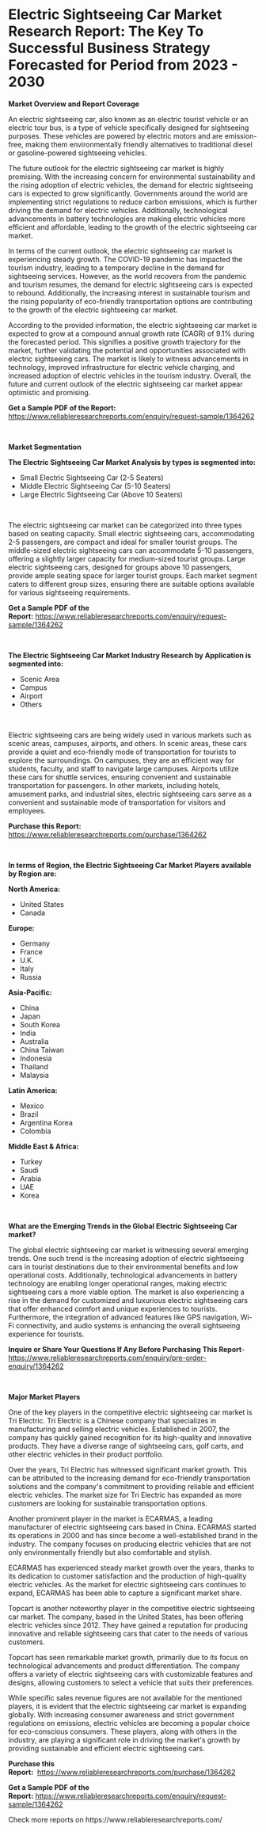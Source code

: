 <p><h1>Electric Sightseeing Car Market Research Report: The Key To Successful Business Strategy Forecasted for Period from 2023 - 2030</h1></p><p><strong>Market Overview and Report Coverage</strong></p>
<p><p>An electric sightseeing car, also known as an electric tourist vehicle or an electric tour bus, is a type of vehicle specifically designed for sightseeing purposes. These vehicles are powered by electric motors and are emission-free, making them environmentally friendly alternatives to traditional diesel or gasoline-powered sightseeing vehicles.</p><p>The future outlook for the electric sightseeing car market is highly promising. With the increasing concern for environmental sustainability and the rising adoption of electric vehicles, the demand for electric sightseeing cars is expected to grow significantly. Governments around the world are implementing strict regulations to reduce carbon emissions, which is further driving the demand for electric vehicles. Additionally, technological advancements in battery technologies are making electric vehicles more efficient and affordable, leading to the growth of the electric sightseeing car market.</p><p>In terms of the current outlook, the electric sightseeing car market is experiencing steady growth. The COVID-19 pandemic has impacted the tourism industry, leading to a temporary decline in the demand for sightseeing services. However, as the world recovers from the pandemic and tourism resumes, the demand for electric sightseeing cars is expected to rebound. Additionally, the increasing interest in sustainable tourism and the rising popularity of eco-friendly transportation options are contributing to the growth of the electric sightseeing car market.</p><p>According to the provided information, the electric sightseeing car market is expected to grow at a compound annual growth rate (CAGR) of 9.1% during the forecasted period. This signifies a positive growth trajectory for the market, further validating the potential and opportunities associated with electric sightseeing cars. The market is likely to witness advancements in technology, improved infrastructure for electric vehicle charging, and increased adoption of electric vehicles in the tourism industry. Overall, the future and current outlook of the electric sightseeing car market appear optimistic and promising.</p></p>
<p><strong>Get a Sample PDF of the Report:</strong> <a href="https://www.reliableresearchreports.com/enquiry/request-sample/1364262">https://www.reliableresearchreports.com/enquiry/request-sample/1364262</a></p>
<p>&nbsp;</p>
<p><strong>Market Segmentation</strong></p>
<p><strong>The Electric Sightseeing Car Market Analysis by types is segmented into:</strong></p>
<p><ul><li>Small Electric Sightseeing Car (2-5 Seaters)</li><li>Middle Electric Sightseeing Car (5-10 Seaters)</li><li>Large Electric Sightseeing Car (Above 10 Seaters)</li></ul></p>
<p>&nbsp;</p>
<p><p>The electric sightseeing car market can be categorized into three types based on seating capacity. Small electric sightseeing cars, accommodating 2-5 passengers, are compact and ideal for smaller tourist groups. The middle-sized electric sightseeing cars can accommodate 5-10 passengers, offering a slightly larger capacity for medium-sized tourist groups. Large electric sightseeing cars, designed for groups above 10 passengers, provide ample seating space for larger tourist groups. Each market segment caters to different group sizes, ensuring there are suitable options available for various sightseeing requirements.</p></p>
<p><strong>Get a Sample PDF of the Report:</strong>&nbsp;<a href="https://www.reliableresearchreports.com/enquiry/request-sample/1364262">https://www.reliableresearchreports.com/enquiry/request-sample/1364262</a></p>
<p>&nbsp;</p>
<p><strong>The Electric Sightseeing Car Market Industry Research by Application is segmented into:</strong></p>
<p><ul><li>Scenic Area</li><li>Campus</li><li>Airport</li><li>Others</li></ul></p>
<p>&nbsp;</p>
<p><p>Electric sightseeing cars are being widely used in various markets such as scenic areas, campuses, airports, and others. In scenic areas, these cars provide a quiet and eco-friendly mode of transportation for tourists to explore the surroundings. On campuses, they are an efficient way for students, faculty, and staff to navigate large campuses. Airports utilize these cars for shuttle services, ensuring convenient and sustainable transportation for passengers. In other markets, including hotels, amusement parks, and industrial sites, electric sightseeing cars serve as a convenient and sustainable mode of transportation for visitors and employees.</p></p>
<p><strong>Purchase this Report:</strong>&nbsp; <a href="https://www.reliableresearchreports.com/purchase/1364262">https://www.reliableresearchreports.com/purchase/1364262</a></p>
<p>&nbsp;</p>
<p><strong>In terms of Region, the Electric Sightseeing Car Market Players available by Region are:</strong></p>
<p>
    <p> <strong> North America: </strong>
        <ul>
            <li>United States</li>
            <li>Canada</li>
        </ul>
        </p> 
    <p> <strong> Europe: </strong>
        <ul>
            <li>Germany</li>
            <li>France</li>
            <li>U.K.</li>
            <li>Italy</li>
            <li>Russia</li>
        </ul>
        </p> 
    <p> <strong> Asia-Pacific: </strong>
        <ul>
            <li>China</li>
            <li>Japan</li>
            <li>South Korea</li>
            <li>India</li>
            <li>Australia</li>
            <li>China Taiwan</li>
            <li>Indonesia</li>
            <li>Thailand</li>
            <li>Malaysia</li>
        </ul>
        </p> 
    <p> <strong> Latin America: </strong>
        <ul>
            <li>Mexico</li>
            <li>Brazil</li>
            <li>Argentina Korea</li>
            <li>Colombia</li>
        </ul>
        </p> 
    <p> <strong> Middle East & Africa: </strong>
        <ul>
            <li>Turkey</li>
            <li>Saudi</li>
            <li>Arabia</li>
            <li>UAE</li>
            <li>Korea</li>
        </ul>
    </p>
    </p>
<p>&nbsp;</p>
<p><strong>What are the Emerging Trends in the Global Electric Sightseeing Car market?</strong></p>
<p><p>The global electric sightseeing car market is witnessing several emerging trends. One such trend is the increasing adoption of electric sightseeing cars in tourist destinations due to their environmental benefits and low operational costs. Additionally, technological advancements in battery technology are enabling longer operational ranges, making electric sightseeing cars a more viable option. The market is also experiencing a rise in the demand for customized and luxurious electric sightseeing cars that offer enhanced comfort and unique experiences to tourists. Furthermore, the integration of advanced features like GPS navigation, Wi-Fi connectivity, and audio systems is enhancing the overall sightseeing experience for tourists.</p></p>
<p><strong>Inquire or Share Your Questions If Any Before Purchasing This Report</strong>- <a href="https://www.reliableresearchreports.com/enquiry/pre-order-enquiry/1364262">https://www.reliableresearchreports.com/enquiry/pre-order-enquiry/1364262</a></p>
<p>&nbsp;</p>
<p><strong>Major Market Players</strong></p>
<p><p>One of the key players in the competitive electric sightseeing car market is Tri Electric. Tri Electric is a Chinese company that specializes in manufacturing and selling electric vehicles. Established in 2007, the company has quickly gained recognition for its high-quality and innovative products. They have a diverse range of sightseeing cars, golf carts, and other electric vehicles in their product portfolio.</p><p>Over the years, Tri Electric has witnessed significant market growth. This can be attributed to the increasing demand for eco-friendly transportation solutions and the company's commitment to providing reliable and efficient electric vehicles. The market size for Tri Electric has expanded as more customers are looking for sustainable transportation options.</p><p>Another prominent player in the market is ECARMAS, a leading manufacturer of electric sightseeing cars based in China. ECARMAS started its operations in 2000 and has since become a well-established brand in the industry. The company focuses on producing electric vehicles that are not only environmentally friendly but also comfortable and stylish.</p><p>ECARMAS has experienced steady market growth over the years, thanks to its dedication to customer satisfaction and the production of high-quality electric vehicles. As the market for electric sightseeing cars continues to expand, ECARMAS has been able to capture a significant market share.</p><p>Topcart is another noteworthy player in the competitive electric sightseeing car market. The company, based in the United States, has been offering electric vehicles since 2012. They have gained a reputation for producing innovative and reliable sightseeing cars that cater to the needs of various customers.</p><p>Topcart has seen remarkable market growth, primarily due to its focus on technological advancements and product differentiation. The company offers a variety of electric sightseeing cars with customizable features and designs, allowing customers to select a vehicle that suits their preferences.</p><p>While specific sales revenue figures are not available for the mentioned players, it is evident that the electric sightseeing car market is expanding globally. With increasing consumer awareness and strict government regulations on emissions, electric vehicles are becoming a popular choice for eco-conscious consumers. These players, along with others in the industry, are playing a significant role in driving the market's growth by providing sustainable and efficient electric sightseeing cars.</p></p>
<p><strong>Purchase this Report:</strong>&nbsp;&nbsp;<a href="https://www.reliableresearchreports.com/purchase/1364262">https://www.reliableresearchreports.com/purchase/1364262</a></p>
<p></p>
<p><strong>Get a Sample PDF of the Report:</strong>&nbsp;<a href="https://www.reliableresearchreports.com/enquiry/request-sample/1364262">https://www.reliableresearchreports.com/enquiry/request-sample/1364262</a></p>
<p>Check more reports on https://www.reliableresearchreports.com/</p>